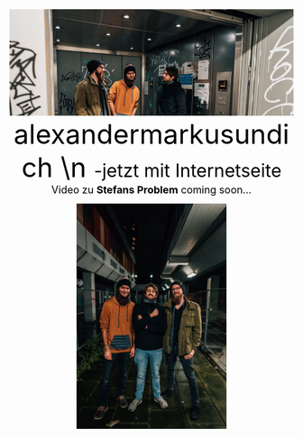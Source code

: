 <center>
<font color="black">  
<img src="pictures/dullisImFahrstuhl1.jpg">

<font size="7">
alexandermarkusundich \n  
</font>

<font size="6">
-jetzt mit Internetseite
</font>

<font size="4">
  Video zu 
  <B>Stefans Problem</B>
  coming soon...
</font>

<p><img src="pictures/pressefotohochformatalexandermarkusundichphilippsonnack.jpg" height=400></p>
</font>
</center>
